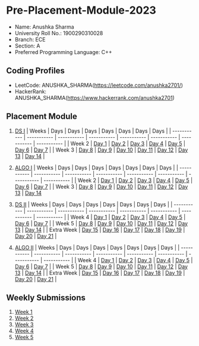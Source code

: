 # Pre-Placement-Module-2023
- Name: Anushka Sharma 
- University Roll No.: 1900290310028
- Branch: ECE
- Section: A
- Preferred Programming Language: C++

## Coding Profiles
- LeetCode: ANUSHKA_SHARMA(https://leetcode.com/anushka2701/)
- HackerRank: ANUSHKA_SHARMA(https://www.hackerrank.com/anushka2701)

## Placement Module
1. [DS I](https://github.com/anushkas27/Pre-Placement-Module-2023/tree/main/DS%20I)
    | Weeks | Days | Days | Days | Days | Days | Days | Days |
    | ----------- | ----------- | ----------- | ----------- | ----------- | ----------- | ----------- | ----------- | 
    | Week 2 | [Day 1](https://github.com/anushkas27/Pre-Placement-Module-2023/tree/main/DS%20I/Day%201) | [Day 2](https://github.com/anushkas27/Pre-Placement-Module-2023/tree/main/DS%20I/Day%202) | [Day 3](https://github.com/anushkas27/Pre-Placement-Module-2023/tree/main/DS%20I/Day%203) | [Day 4](https://github.com/anushkas27/Pre-Placement-Module-2023/tree/main/DS%20I/Day%204) | [Day 5](https://github.com/anushkas27/Pre-Placement-Module-2023/tree/main/DS%20I/Day%205) | [Day 6](https://github.com/anushkas27/Pre-Placement-Module-2023/tree/main/DS%20I/Day%206) | [Day 7](https://github.com/anushkas27/Pre-Placement-Module-2023/tree/main/DS%20I/Day%207) |
    | Week 3 | [Day 8](https://github.com/anushkas27/Pre-Placement-Module-2023/tree/main/DS%20I/Day%208) | [Day 9](https://github.com/anushkas27/Pre-Placement-Module-2023/tree/main/DS%20I/Day%209) | [Day 10](https://github.com/anushkas27/Pre-Placement-Module-2023/tree/main/DS%20I/Day%2010) | [Day 11](https://github.com/anushkas27/Pre-Placement-Module-2023/tree/main/DS%20I/Day%2011) | [Day 12](https://github.com/anushkas27/Pre-Placement-Module-2023/tree/main/DS%20I/Day%2012) | [Day 13](https://github.com/anushkas27/Pre-Placement-Module-2023/tree/main/DS%20I/Day%2013) | [Day 14](https://github.com/anushkas27/Pre-Placement-Module-2023/tree/main/DS%20I/Day%2014) |
    
2. [ALGO I](https://github.com/anushkas27/Pre-Placement-Module-2023/tree/main/ALGO%20I)
    | Weeks | Days | Days | Days | Days | Days | Days | Days |
    | ----------- | ----------- | ----------- | ----------- | ----------- | ----------- | ----------- | ----------- |
    | Week 2 | [Day 1](https://github.com/anushkas27/Pre-Placement-Module-2023/tree/main/ALGO%20I/Day%201) | [Day 2](https://github.com/anushkas27/Pre-Placement-Module-2023/tree/main/ALGO%20I/Day%202) | [Day 3](https://github.com/anushkas27/Pre-Placement-Module-2023/tree/main/ALGO%20I/Day%203) | [Day 4](https://github.com/anushkas27/Pre-Placement-Module-2023/tree/main/ALGO%20I/Day%204) | [Day 5](https://github.com/anushkas27/Pre-Placement-Module-2023/tree/main/ALGO%20I/Day%205) | [Day 6](https://github.com/anushkas27/Pre-Placement-Module-2023/tree/main/ALGO%20I/Day%206) | [Day 7](https://github.com/anushkas27/Pre-Placement-Module-2023/tree/main/ALGO%20I/Day%207) |
    | Week 3 | [Day 8](https://github.com/anushkas27/Pre-Placement-Module-2023/tree/main/ALGO%20I/Day%208) | [Day 9](https://github.com/anushkas27/Pre-Placement-Module-2023/tree/main/ALGO%20I/Day%209) | [Day 10](https://github.com/anushkas27/Pre-Placement-Module-2023/tree/main/ALGO%20I/Day%2010) | [Day 11](https://github.com/anushkas27/Pre-Placement-Module-2023/tree/main/ALGO%20I/Day%2011) | [Day 12](https://github.com/anushkas27/Pre-Placement-Module-2023/tree/main/ALGO%20I/Day%2012) | [Day 13](https://github.com/anushkas27/Pre-Placement-Module-2023/tree/main/ALGO%20I/Day%2013) | [Day 14](https://github.com/anushkas27/Pre-Placement-Module-2023/tree/main/ALGO%20I/Day%2014)  
    
3. [DS II](https://github.com/anushkas27/Pre-Placement-Module-2023/tree/main/DS%20II)
    | Weeks | Days | Days | Days | Days | Days | Days | Days |
    | ----------- | ----------- | ----------- | ----------- | ----------- | ----------- | ----------- | ----------- |
    | Week 4 | [Day 1](https://github.com/anushkas27/Pre-Placement-Module-2023/tree/main/DS%20II/Day%201) | [Day 2](https://github.com/anushkas27/Pre-Placement-Module-2023/tree/main/DS%20II/Day%202) | [Day 3](https://github.com/anushkas27/Pre-Placement-Module-2023/tree/main/DS%20II/Day%203) | [Day 4](https://github.com/anushkas27/Pre-Placement-Module-2023/tree/main/DS%20II/Day%204) | [Day 5](https://github.com/anushkas27/Pre-Placement-Module-2023/tree/main/DS%20II/Day%205) | [Day 6](https://github.com/anushkas27/Pre-Placement-Module-2023/tree/main/DS%20II/Day%206) | [Day 7](https://github.com/anushkas27/Pre-Placement-Module-2023/tree/main/DS%20II/Day%207) | 
    | Week 5 | [Day 8](https://github.com/anushkas27/Pre-Placement-Module-2023/tree/main/DS%20II/Day%208) | [Day 9](https://github.com/anushkas27/Pre-Placement-Module-2023/tree/main/DS%20II/Day%209) | [Day 10](https://github.com/anushkas27/Pre-Placement-Module-2023/tree/main/DS%20II/Day%2010) | [Day 11](https://github.com/anushkas27/Pre-Placement-Module-2023/tree/main/DS%20II/Day%2011) | [Day 12](https://github.com/anushkas27/Pre-Placement-Module-2023/tree/main/DS%20II/Day%2012) | [Day 13](https://github.com/anushkas27/Pre-Placement-Module-2023/tree/main/DS%20II/Day%2013) | [Day 14](https://github.com/anushkas27/Pre-Placement-Module-2023/tree/main/DS%20II/Day%2014) |
    | Extra Week | [Day 15](https://github.com/anushkas27/Pre-Placement-Module-2023/tree/main/DS%20II/Day%2015) | [Day 16](https://github.com/anushkas27/Pre-Placement-Module-2023/tree/main/DS%20II/Day%2016) | [Day 17](https://github.com/anushkas27/Pre-Placement-Module-2023/tree/main/DS%20II/Day%2017) | [Day 18](https://github.com/anushkas27/Pre-Placement-Module-2023/tree/main/DS%20II/Day%2018) | [Day 19](https://github.com/anushkas27/Pre-Placement-Module-2023/tree/main/DS%20II/Day%2019) | [Day 20](https://github.com/anushkas27/Pre-Placement-Module-2023/tree/main/DS%20II/Day%2020) | [Day 21](https://github.com/anushkas27/Pre-Placement-Module-2023/tree/main/DS%20II/Day%2021) |
    
4. [ALGO II](https://github.com/anushkas27/Pre-Placement-Module-2023/tree/main/ALGO%20II)
    | Weeks | Days | Days | Days | Days | Days | Days | Days |
    | ----------- | ----------- | ----------- | ----------- | ----------- | ----------- | ----------- | ----------- |
    | Week 4 | [Day 1](https://github.com/anushkas27/Pre-Placement-Module-2023/tree/main/ALGO%20II/Day%201) | [Day 2](https://github.com/anushkas27/Pre-Placement-Module-2023/tree/main/ALGO%20II/Day%202) | [Day 3](https://github.com/anushkas27/Pre-Placement-Module-2023/tree/main/ALGO%20II/Day%203) | [Day 4](https://github.com/anushkas27/Pre-Placement-Module-2023/tree/main/ALGO%20II/Day%204) | [Day 5](https://github.com/anushkas27/Pre-Placement-Module-2023/tree/main/ALGO%20II/Day%205) | [Day 6](https://github.com/anushkas27/Pre-Placement-Module-2023/tree/main/ALGO%20II/Day%206) | [Day 7](https://github.com/anushkas27/Pre-Placement-Module-2023/tree/main/ALGO%20II/Day%207) |
    | Week 5 | [Day 8](https://github.com/anushkas27/Pre-Placement-Module-2023/tree/main/ALGO%20II/Day%208) | [Day 9](https://github.com/anushkas27/Pre-Placement-Module-2023/tree/main/ALGO%20II/Day%209) | [Day 10](https://github.com/anushkas27/Pre-Placement-Module-2023/tree/main/ALGO%20II/Day%2010) | [Day 11](https://github.com/anushkas27/Pre-Placement-Module-2023/tree/main/ALGO%20II/Day%2011) | [Day 12](https://github.com/anushkas27/Pre-Placement-Module-2023/tree/main/ALGO%20II/Day%2012) | [Day 13](https://github.com/anushkas27/Pre-Placement-Module-2023/tree/main/ALGO%20II/Day%2013) | [Day 14](https://github.com/anushkas27/Pre-Placement-Module-2023/tree/main/ALGO%20II/Day%2014) |
    | Extra Week | [Day 15](https://github.com/anushkas27/Pre-Placement-Module-2023/tree/main/ALGO%20II/Day%2015) | [Day 16](https://github.com/anushkas27/Pre-Placement-Module-2023/tree/main/ALGO%20II/Day%2016) | [Day 17](https://github.com/anushkas27/Pre-Placement-Module-2023/tree/main/ALGO%20II/Day%2017) | [Day 18](https://github.com/anushkas27/Pre-Placement-Module-2023/tree/main/ALGO%20II/Day%2018) | [Day 19](https://github.com/anushkas27/Pre-Placement-Module-2023/tree/main/ALGO%20II/Day%2019) | [Day 20](https://github.com/anushkas27/Pre-Placement-Module-2023/tree/main/ALGO%20II/Day%2020) | [Day 21](https://github.com/anushkas27/Pre-Placement-Module-2023/tree/main/ALGO%20II/Day%2021) |

## Weekly Submissions
1. [Week 1](https://github.com/anushkas27/Pre-Placement-Module-2023/tree/main/Weekly%20Submissions/Week%201)
2. [Week 2](https://github.com/anushkas27/Pre-Placement-Module-2023/tree/main/Weekly%20Submissions/Week%202)
3. [Week 3](https://github.com/anushkas27/Pre-Placement-Module-2023/tree/main/Weekly%20Submissions/Week%203)
4. [Week 4](https://github.com/anushkas27/Pre-Placement-Module-2023/tree/main/Weekly%20Submissions/Week%204)
5. [Week 5](https://github.com/anushkas27/Pre-Placement-Module-2023/tree/main/Weekly%20Submissions/Week%205)
